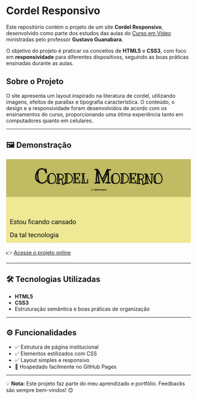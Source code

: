 # Cordel Responsivo

Este repositório contém o projeto de um site **Cordel Responsivo**, desenvolvido como parte dos estudos das aulas do [Curso em Vídeo](https://www.cursoemvideo.com/) ministradas pelo professor **Gustavo Guanabara**.

O objetivo do projeto é praticar os conceitos de **HTML5** e **CSS3**, com foco em **responsividade** para diferentes dispositivos, seguindo as boas práticas ensinadas durante as aulas.

## Sobre o Projeto

O site apresenta um layout inspirado na literatura de cordel, utilizando imagens, efeitos de parallax e tipografia característica. O conteúdo, o design e a responsividade foram desenvolvidos de acordo com os ensinamentos do curso, proporcionando uma ótima experiência tanto em computadores quanto em celulares.

---

## 🖼️ Demonstração

![Screenshot do Projeto](./preview.jpg)

👉 [Acesse o projeto online](https://brrn91.github.io/site-cordel/)

---

## 🛠️ Tecnologias Utilizadas

- **HTML5**
- **CSS3**
- Estruturação semântica e boas práticas de organização

---

## ⚙️ Funcionalidades

- ✅ Estrutura de página institucional
- ✅ Elementos estilizados com CSS
- ✅ Layout simples e responsivo
- 🚀 Hospedado facilmente no GitHub Pages

---

💡 **Nota:** Este projeto faz parte do meu aprendizado e portfólio. Feedbacks são sempre bem-vindos! 😊

